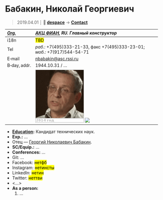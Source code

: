 # Бабакин, Николай Георгиевич
> 2019.04.01 ┊ **🚀 [despace](index.md)** → **[Contact](contact.md)**

|*[Org.](contact.md)*|*[АКЦ ФИАН](03_asc_fian.md), RU. Главный конструктор*|
|:--|:--|
|i18n| <mark>TBD</mark> |
|Tel| *раб.:* +7(495)333-21-33, факс +7(495)333-23-01; *моб.:* +7(917)544-54-71 |
|E‑mail| <nbabakin@asc.rssi.ru> |
|B‑day, addr.| 1944.10.31 / … |
|| [![](f/contact/b/babakin_002_animated.gif)](f/contact/b/babakin_002_photo.jpg) [![](f/contact/b/babakin_002_sign_thumb.jpg)](f/contact/b/babakin_002_sign.png) |

   - **[Education](edu.md):** Кандидат технических наук.
   - **Exp.:** …
   -  Отец — [Георгий Николаевич Бабакин](02_babakin1.md).
   - **SC/Equip.:** …
   - **Conferences:** …
   - Git: …
   - Facebook: <mark>нетфб</mark>
   - Instagram: <mark>нетинсты</mark>
   - LinkedIn: <mark>нетин</mark>
   - Twitter: <mark>неттви</mark>
   - <…>
   - **As a person:**
      1. …
